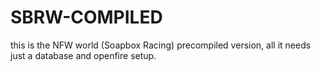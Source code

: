 # SBRW-COMPILED
this is the NFW world (Soapbox Racing) precompiled version, all it needs just a database and openfire setup.
